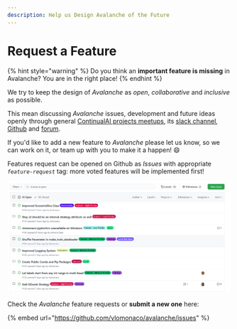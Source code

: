 ```yaml
---
description: Help us Design Avalanche of the Future
---
```


# Request a Feature

{% hint style="warning" %}
Do you think an **important feature is missing** in Avalanche? You are in the right place!
{% endhint %}

We try to keep the design of _Avalanche_ as _open_, _collaborative_ and _inclusive_ as possible.

This mean discussing _Avalanche_ issues, development and future ideas openly through general [ContinualAI projects meetups](https://www.continualai.org/news/#meetup), its [slack channel](https://join.slack.com/t/continualai/shared_invite/enQtNjQxNDYwMzkxNzk0LTBhYjg2MjM0YTM2OWRkNDYzOGE0ZTIzNDQ0ZGMzNDE3ZGUxNTZmNmM1YzJiYzgwMTkyZDQxYTlkMTI3NzZkNjU), [Github](https://github.com/vlomonaco) and [forum](https://continualai.discourse.group).

If you'd like to add a new feature to _Avalanche_ please let us know, so we can work on it, or team up with you to make it a happen! 😄

Features request can be opened on Github as _Issues_ with appropriate _`feature-request`_ tag: more voted features will be implemented first!

![Features Requests on GitHub](../.gitbook/assets/issues.png)

Check the _Avalanche_ feature requests or **submit a new one** here:

{% embed url="https://github.com/vlomonaco/avalanche/issues" %}

